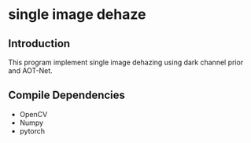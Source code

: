 # single image dehaze
## Introduction
This program implement single image dehazing using dark channel prior and AOT-Net. 

## Compile Dependencies
- OpenCV
- Numpy
- pytorch


